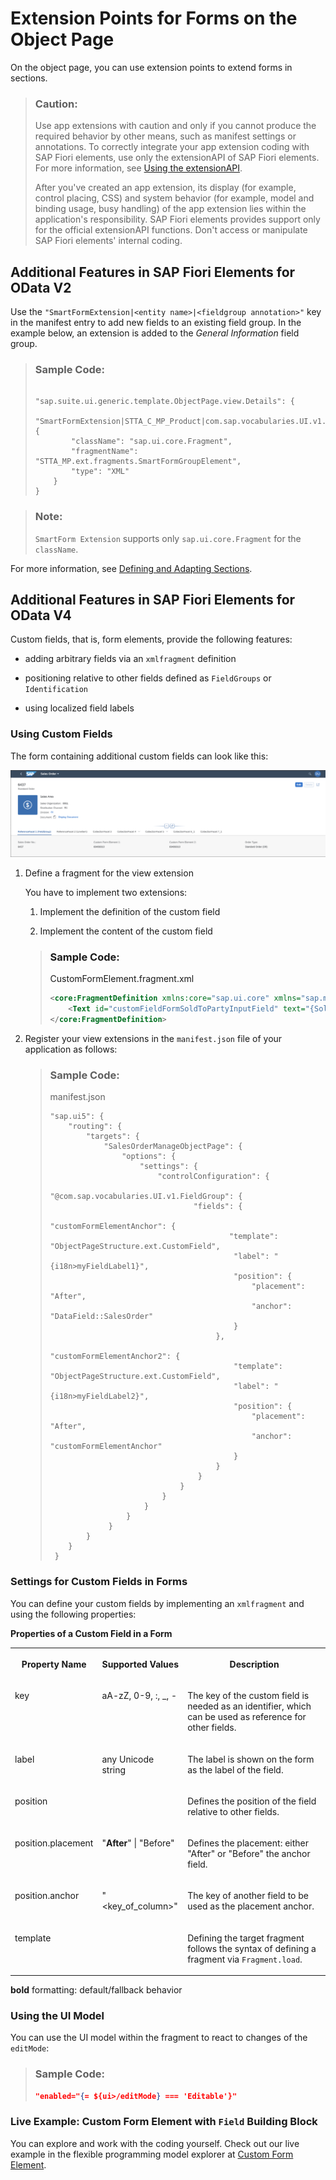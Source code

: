 <!-- loio4e49753530ad4a73a44a5f8efac238d6 -->

# Extension Points for Forms on the Object Page

On the object page, you can use extension points to extend forms in sections.

> ### Caution:  
> Use app extensions with caution and only if you cannot produce the required behavior by other means, such as manifest settings or annotations. To correctly integrate your app extension coding with SAP Fiori elements, use only the extensionAPI of SAP Fiori elements. For more information, see [Using the extensionAPI](using-the-extensionapi-bd2994b.md).
> 
> After you've created an app extension, its display \(for example, control placing, CSS\) and system behavior \(for example, model and binding usage, busy handling\) of the app extension lies within the application's responsibility. SAP Fiori elements provides support only for the official extensionAPI functions. Don't access or manipulate SAP Fiori elements' internal coding.



<a name="loio4e49753530ad4a73a44a5f8efac238d6__section_mq3_y5v_p4b"/>

## Additional Features in SAP Fiori Elements for OData V2

Use the `"SmartFormExtension|<entity name>|<fieldgroup annotation>"` key in the manifest entry to add new fields to an existing field group. In the example below, an extension is added to the *General Information* field group.

> ### Sample Code:  
> ```
> 
> "sap.suite.ui.generic.template.ObjectPage.view.Details": {
>     "SmartFormExtension|STTA_C_MP_Product|com.sap.vocabularies.UI.v1.FieldGroup::GeneralInformation": {
>         "className": "sap.ui.core.Fragment",
>         "fragmentName": "STTA_MP.ext.fragments.SmartFormGroupElement",
>         "type": "XML"
>     }
> }
> ```

> ### Note:  
> `SmartForm Extension` supports only `sap.ui.core.Fragment` for the `className`.

For more information, see [Defining and Adapting Sections](defining-and-adapting-sections-facfea0.md).



<a name="loio4e49753530ad4a73a44a5f8efac238d6__section_zwf_cvv_p4b"/>

## Additional Features in SAP Fiori Elements for OData V4

Custom fields, that is, form elements, provide the following features:

-   adding arbitrary fields via an `xmlfragment` definition

-   positioning relative to other fields defined as `FieldGroups` or `Identification`

-   using localized field labels




### Using Custom Fields

The form containing additional custom fields can look like this:

 ![](images/Custom_Fields_on_the_Object_Page_852b724.png) 

1.  Define a fragment for the view extension

    You have to implement two extensions:

    1.  Implement the definition of the custom field

    2.  Implement the content of the custom field


    > ### Sample Code:  
    > CustomFormElement.fragment.xml
    > 
    > ```xml
    > <core:FragmentDefinition xmlns:core="sap.ui.core" xmlns="sap.m">
    >     <Text id="customFieldFormSoldToPartyInputField" text="{SoldToParty}" />
    > </core:FragmentDefinition>
    > ```

2.  Register your view extensions in the `manifest.json` file of your application as follows:

    > ### Sample Code:  
    > manifest.json
    > 
    > ```
    > "sap.ui5": {
    >     "routing": {
    >         "targets": {
    >             "SalesOrderManageObjectPage": {
    >                 "options": {
    >                     "settings": {
    >                         "controlConfiguration": {
    >                             "@com.sap.vocabularies.UI.v1.FieldGroup": {
    >                                 "fields": {
    >                                     "customFormElementAnchor": {
    >                                         "template": "ObjectPageStructure.ext.CustomField",
    >                                          "label": "{i18n>myFieldLabel1}",
    >                                          "position": {
    >                                              "placement": "After",
    >                                              "anchor": "DataField::SalesOrder"
    >                                          }
    >                                      },
    >                                      "customFormElementAnchor2": {
    >                                          "template": "ObjectPageStructure.ext.CustomField",
    >                                          "label": "{i18n>myFieldLabel2}",
    >                                          "position": {
    >                                              "placement": "After",
    >                                              "anchor": "customFormElementAnchor"
    >                                          }
    >                                      }
    >                                  }
    >                              }
    >                          }
    >                      }
    >                  }
    >              }
    >         }
    >     }
    >  }
    > ```




### Settings for Custom Fields in Forms

You can define your custom fields by implementing an `xmlfragment` and using the following properties:

**Properties of a Custom Field in a Form**


<table>
<tr>
<th valign="top">

Property Name



</th>
<th valign="top">

Supported Values



</th>
<th valign="top">

Description



</th>
</tr>
<tr>
<td valign="top">

key



</td>
<td valign="top">

aA-zZ, 0-9, :, \_, -



</td>
<td valign="top">

The key of the custom field is needed as an identifier, which can be used as reference for other fields.



</td>
</tr>
<tr>
<td valign="top">

label



</td>
<td valign="top">

any Unicode string



</td>
<td valign="top">

The label is shown on the form as the label of the field.



</td>
</tr>
<tr>
<td valign="top">

position



</td>
<td valign="top">

 



</td>
<td valign="top">

Defines the position of the field relative to other fields.



</td>
</tr>
<tr>
<td valign="top">

position.placement



</td>
<td valign="top">

"**After**" | "Before"



</td>
<td valign="top">

Defines the placement: either "After" or "Before" the anchor field.



</td>
</tr>
<tr>
<td valign="top">

position.anchor



</td>
<td valign="top">

"<key\_of\_column\>"



</td>
<td valign="top">

The key of another field to be used as the placement anchor.



</td>
</tr>
<tr>
<td valign="top">

template



</td>
<td valign="top">

 



</td>
<td valign="top">

Defining the target fragment follows the syntax of defining a fragment via `Fragment.load`.



</td>
</tr>
</table>

**bold** formatting: default/fallback behavior



### Using the UI Model

You can use the UI model within the fragment to react to changes of the `editMode`:

> ### Sample Code:  
> ```json
> "enabled="{= ${ui>/editMode} === 'Editable'}"
> ```



### Live Example: Custom Form Element with `Field` Building Block

You can explore and work with the coding yourself. Check out our live example in the flexible programming model explorer at [Custom Form Element](https://ui5.sap.com/test-resources/sap/fe/core/fpmExplorer/index.html#/customElements/customElementsOverview/customFormElementContent).

